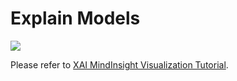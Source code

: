 # Explain Models

<a href="https://gitee.com/mindspore/docs/blob/r1.7/docs/mindinsight/docs/source_en/model_explanation.md" target="_blank"><img src="https://mindspore-website.obs.cn-north-4.myhuaweicloud.com/website-images/r1.7/resource/_static/logo_source_en.png"></a>

Please refer to [XAI MindInsight Visualization Tutorial](https://www.mindspore.cn/xai/docs/en/r1.7/using_mindinsight.html).
